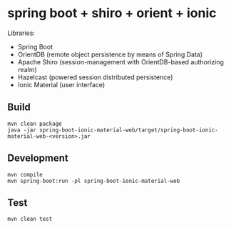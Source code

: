 spring boot + shiro + orient + ionic
====

Libraries:
* Spring Boot
* OrientDB (remote object persistence by means of Spring Data)
* Apache Shiro (session-management with OrientDB-based authorizing realm)
* Hazelcast (powered session distributed persistence)
* Ionic Material (user interface)


## Build
```
mvn clean package
java -jar spring-boot-ionic-material-web/target/spring-boot-ionic-material-web-<version>.jar 
```

## Development
```
mvn compile
mvn spring-boot:run -pl spring-boot-ionic-material-web
```

## Test
```
mvn clean test
```